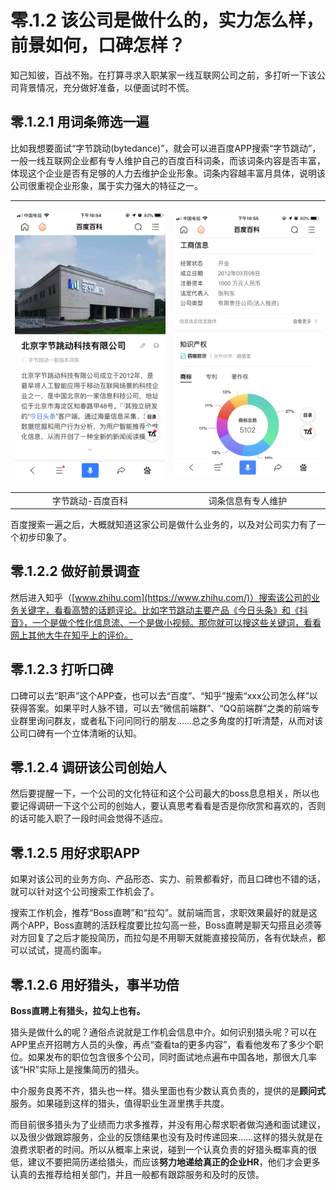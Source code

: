 # 零.1.2 该公司是做什么的，实力怎么样，前景如何，口碑怎样？

知己知彼，百战不殆。在打算寻求入职某家一线互联网公司之前，多打听一下该公司背景情况，充分做好准备，以便面试时不慌。

## 零.1.2.1 用词条筛选一遍

比如我想要面试“字节跳动\(bytedance\)”，就会可以进百度APP搜索“字节跳动”，一般一线互联网企业都有专人维护自己的百度百科词条，而该词条内容是否丰富，体现这个企业是否有足够的人力去维护企业形象。词条内容越丰富月具体，说明该公司很重视企业形象，属于实力强大的特征之一。

<table>
  <thead>
    <tr>
      <th style="text-align:center">
        <p></p>
        <p>
          <img src=".gitbook/assets/image.png" alt="&#x5B57;&#x8282;&#x8DF3;&#x52A8;-&#x767E;&#x5EA6;&#x767E;&#x79D1;&#x8BCD;&#x6761;"
          />
        </p>
      </th>
      <th style="text-align:center">
        <p></p>
        <p>
          <img src=".gitbook/assets/wechatimg21.png" alt="&#x5B57;&#x8282;&#x8DF3;&#x52A8;&#x8BE6;&#x7EC6;&#x7684;&#x8BCD;&#x6761;&#x4FE1;&#x606F;"
          />
        </p>
      </th>
    </tr>
  </thead>
  <tbody>
    <tr>
      <td style="text-align:center">&#x5B57;&#x8282;&#x8DF3;&#x52A8;-&#x767E;&#x5EA6;&#x767E;&#x79D1;</td>
      <td
      style="text-align:center">&#x8BCD;&#x6761;&#x4FE1;&#x606F;&#x6709;&#x4E13;&#x4EBA;&#x7EF4;&#x62A4;</td>
    </tr>
  </tbody>
</table>百度搜索一遍之后，大概就知道这家公司是做什么业务的，以及对公司实力有了一个初步印象了。

## 零.1.2.2 做好前景调查

然后进入知乎（[www.zhihu.com](https://www.zhihu.com/)）搜索该公司的业务关键字，看看高赞的话题评论。比如字节跳动主要产品《今日头条》和《抖音》，一个是做个性化信息流、一个是做小视频。那你就可以搜这些关键词，看看网上其他大牛在知乎上的评价。

## 零.1.2.3 打听口碑

口碑可以去“职声”这个APP查，也可以去“百度”、“知乎”搜索“xxx公司怎么样”以获得答案。如果平时人脉不错，可以去“微信前端群”、“QQ前端群”之类的前端专业群里询问群友，或者私下问问同行的朋友……总之多角度的打听清楚，从而对该公司口碑有一个立体清晰的认知。

## 零.1.2.4 调研该公司创始人

然后要提醒一下，一个公司的文化特征和这个公司最大的boss息息相关，所以也要记得调研一下这个公司的创始人，要认真思考看看是否是你欣赏和喜欢的，否则的话可能入职了一段时间会觉得不适应。

## 零.1.2.5 用好求职APP

如果对该公司的业务方向、产品形态、实力、前景都看好，而且口碑也不错的话，就可以针对这个公司搜索工作机会了。

搜索工作机会，推荐“Boss直聘”和“拉勾”。就前端而言，求职效果最好的就是这两个APP，Boss直聘的活跃程度要比拉勾高一些，Boss直聘是聊天勾搭且必须等对方回复了之后才能投简历，而拉勾是不用聊天就能直接投简历，各有优缺点，都可以试试，提高约面率。

## 零.1.2.**6** 用好猎头，事半功倍

**Boss直聘上有猎头，拉勾上也有。**

猎头是做什么的呢？通俗点说就是工作机会信息中介。如何识别猎头呢？可以在APP里点开招聘方人员的头像，再点“查看ta的更多内容”，看看他发布了多少个职位。如果发布的职位包含很多个公司，同时面试地点遍布中国各地，那很大几率该“HR”实际上是搜集简历的猎头。

中介服务良莠不齐，猎头也一样。猎头里面也有少数认真负责的，提供的是**顾问式**服务。如果碰到这样的猎头，值得职业生涯里携手共度。

而目前很多猎头为了业绩而力求多推荐，并没有用心帮求职者做沟通和面试建议，以及很少做跟踪服务，企业的反馈结果也没有及时传递回来……这样的猎头就是在浪费求职者的时间。所以从概率上来说，碰到一个认真负责的好猎头概率真的很低，建议不要把简历递给猎头，而应该**努力地递给真正的企业HR**，他们才会更多认真的去推荐给相关部门，并且一般都有跟踪服务和及时的反馈。

